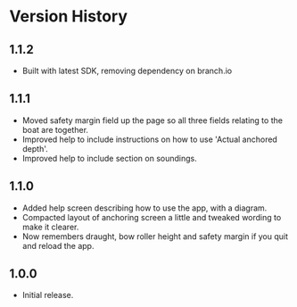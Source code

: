 # Version History

## 1.1.2

* Built with latest SDK, removing dependency on branch.io

## 1.1.1

* Moved safety margin field up the page so all three fields relating to the boat are together.
* Improved help to include instructions on how to use 'Actual anchored depth'.
* Improved help to include section on soundings.

## 1.1.0

* Added help screen describing how to use the app, with a diagram.
* Compacted layout of anchoring screen a little and tweaked wording to make it clearer.
* Now remembers draught, bow roller height and safety margin if you quit and reload the app.

## 1.0.0

* Initial release.